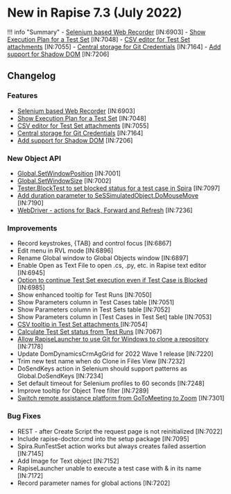 # New in Rapise 7.3 (July 2022)

!!! info "Summary"
    - [Selenium based Web Recorder](https://www.inflectra.com/Ideas/Entry/spotlight-rapise-selenium-based-recording-chrome-1348.aspx) [IN:6903]
    - [Show Execution Plan for a Test Set](../Guide/spira_dashboard_2.md#test-set-execution-plan) [IN:7048]
    - [CSV editor for Test Set attachments](../Guide/spira_dashboard_2.md#csv-editor) [IN:7055]
    - [Central storage for Git Credentials](../Guide/spira_dashboard_2.md#git-credentials-storage) [IN:7164]
    - [Add support for Shadow DOM](../Guide/selenium_webdriver.md#see-also) [IN:7206]

## Changelog

### Features

- [Selenium based Web Recorder](https://www.inflectra.com/Ideas/Entry/spotlight-rapise-selenium-based-recording-chrome-1348.aspx) [IN:6903]
- [Show Execution Plan for a Test Set](../Guide/spira_dashboard_2.md#test-set-execution-plan) [IN:7048]
- [CSV editor for Test Set attachments](../Guide/spira_dashboard_2.md#csv-editor) [IN:7055]
- [Central storage for Git Credentials](../Guide/spira_dashboard_2.md#git-credentials-storage) [IN:7164]
- [Add support for Shadow DOM](../Guide/selenium_webdriver.md#see-also) [IN:7206]

### New Object API

- [Global.SetWindowPosition](../Libraries/Global.md#setwindowposition) [IN:7001]
- [Global.SetWindowSize](../Libraries/Global.md#setwindowsize) [IN:7002]
- [Tester.BlockTest to set blocked status for a test case in Spira](../Libraries/Tester.md#blocktest) [IN:7097]
- [Add duration parameter to SeSSimulatedObject.DoMouseMove](../Libraries/SeSSimulatedObject.md#domousemove) [IN:7190]
- [WebDriver - actions for Back, Forward and Refresh](../Libraries/WebDriver.md#navigate) [IN:7236]

### Improvements

- Record keystrokes, {TAB} and control focus [IN:6867]
- Edit menu in RVL mode [IN:6896]
- Rename Global window to Global Objects window [IN:6897]
- Enable Open as Text File to open .cs, .py, etc. in Rapise text editor [IN:6945]
- [Option to continue Test Set execution even if Test Case is Blocked](../Guide/spiratest_integration.md#options) [IN:6985]
- Show enhanced tooltip for Test Runs [IN:7050]
- Show Parameters column in Test Cases table [IN:7051]
- Show Parameters column in Test Sets table [IN:7052]
- Show Parameters column in [Test Cases in Test Set] table [IN:7053]
- [CSV tooltip in Test Set attachments ](../Guide/spira_dashboard_2.md#csv-editor) [IN:7054]
- [Calculate Test Set status from Test Runs](../Guide/spira_dashboard_2.md#browse-test-sets) [IN:7067]
- [Allow RapiseLauncher to use Git for Windows to clone a repository](../Guide/spiratest_integration.md#git-for-windows) [IN:7178]
- Update DomDynamicsCrmAgGrid for 2022 Wave 1 release [IN:7220]
- Trim new test name when do Clone in Files View [IN:7232]
- DoSendKeys action in Selenium should support patterns as Global.DoSendKeys [IN:7234]
- Set default timeout for Selenium profiles to 60 seconds [IN:7248]
- Improve tooltip for Object Tree filter [IN:7289]
- [Switch remote assistance platform from GoToMeeting to Zoom](https://www.inflectra.com/Support/KnowledgeBase/KB529.aspx) [IN:7301]

### Bug Fixes

- REST - after Create Script the request page is not reinitialized [IN:7022]
- Include rapise-doctor.cmd into the setup package [IN:7095]
- Spira.RunTestSet action works but always creates failed assertion [IN:7145]
- Add Image for Text object [IN:7152]
- RapiseLauncher unable to execute a test case with & in its name [IN:7172]
- Record parameter names for global actions [IN:7202]